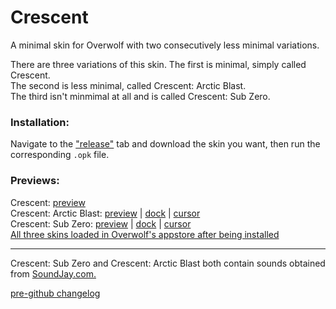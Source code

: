 # Crescent
A minimal skin for Overwolf with two consecutively less minimal variations.

There are three variations of this skin. The first is minimal, simply called Crescent.  
The second is less minimal, called Crescent: Arctic Blast.  
The third isn't minmimal at all and is called Crescent: Sub Zero.

### Installation:

Navigate to the ["release"](https://github.com/Tiamarth/Crescent/releases) tab and download the skin you want, then run the corresponding `.opk` file.

### Previews:

Crescent: [preview](https://raw.githubusercontent.com/Tiamarth/Crescent/master/graphics/crescent/preview.gif)  
Crescent: Arctic Blast: [preview](https://raw.githubusercontent.com/Tiamarth/Crescent/master/graphics/crescent-ab/preview.gif) | [dock](https://raw.githubusercontent.com/Tiamarth/Crescent/master/graphics/crescent-ab/dock.png) | [cursor](https://raw.githubusercontent.com/Tiamarth/Crescent/master/graphics/crescent-ab/cursor.png)  
Crescent: Sub Zero: [preview](https://raw.githubusercontent.com/Tiamarth/Crescent/master/graphics/crescent-sz/preview.gif) | [dock](https://raw.githubusercontent.com/Tiamarth/Crescent/master/graphics/crescent-sz/dock.png) | [cursor](https://raw.githubusercontent.com/Tiamarth/Crescent/master/graphics/crescent-sz/cursor.png)  
[All three skins loaded in Overwolf's appstore after being installed](https://raw.githubusercontent.com/Tiamarth/Crescent/master/graphics/appstore.png)

---

Crescent: Sub Zero and Crescent: Arctic Blast both contain sounds obtained from [SoundJay.com.](http://www.soundjay.com/)

[pre-github changelog](https://github.com/Tiamarth/Crescent/blob/master/changelog.txt)
